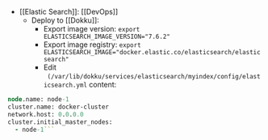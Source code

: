 - [[Elastic Search]]: [[DevOps]]
    - Deploy to [[Dokku]]:
        - Export image version: `export ELASTICSEARCH_IMAGE_VERSION="7.6.2"`
        - Export image registry: `export ELASTICSEARCH_IMAGE="docker.elastic.co/elasticsearch/elasticsearch"`
        - Edit ` (/var/lib/dokku/services/elasticsearch/myindex/config/elasticsearch.yml` content:
```clojure
node.name: node-1
cluster.name: docker-cluster
network.host: 0.0.0.0
cluster.initial_master_nodes:
  - node-1```
